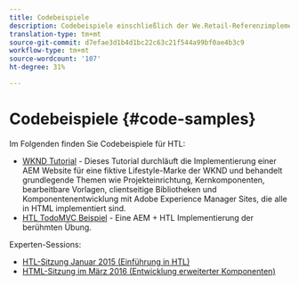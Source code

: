 ```yaml
---
title: Codebeispiele
description: Codebeispiele einschließlich der We.Retail-Referenzimplementierung
translation-type: tm+mt
source-git-commit: d7efae3d1b4d1bc22c63c21f544a99bf0ae4b3c9
workflow-type: tm+mt
source-wordcount: '107'
ht-degree: 31%

---
```



# Codebeispiele {#code-samples}

Im Folgenden finden Sie Codebeispiele für HTL:

* [WKND Tutorial](https://docs.adobe.com/content/help/de-DE/experience-manager-learn/getting-started-wknd-tutorial-develop/overview.html)  - Dieses Tutorial durchläuft die Implementierung einer AEM Website für eine fiktive Lifestyle-Marke der WKND und behandelt grundlegende Themen wie Projekteinrichtung, Kernkomponenten, bearbeitbare Vorlagen, clientseitige Bibliotheken und Komponentenentwicklung mit Adobe Experience Manager Sites, die alle in HTML implementiert sind.
* [HTL TodoMVC Beispiel](https://github.com/Adobe-Marketing-Cloud/aem-sightly-sample-todomvc)  - Eine AEM + HTL Implementierung der berühmten Übung.

Experten-Sessions:

* [HTL-Sitzung Januar 2015 (Einführung in HTL)](http://scottsdigitalcommunity.blogspot.ca/2015/01/upcoming-sessions-of-ask-aem-community.html)
* [HTML-Sitzung im März 2016 (Entwicklung erweiterter Komponenten)](http://scottsdigitalcommunity.blogspot.ca/2016/03/ask-aem-community-experts-deep-dive.html)
